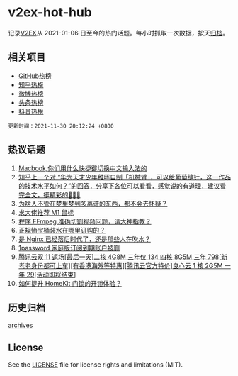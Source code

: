 # v2ex-hot-hub

 记录[V2EX](https://www.v2ex.com/)从 2021-01-06 日至今的热门话题。每小时抓取一次数据，按天[归档](archives)。
 
 ## 相关项目

- [GitHub热榜](https://github.com/lonnyzhang423/github-hot-hub)
- [知乎热榜](https://github.com/lonnyzhang423/zhihu-hot-hub)
- [微博热榜](https://github.com/lonnyzhang423/weibo-hot-hub)
- [头条热榜](https://github.com/lonnyzhang423/toutiao-hot-hub)
- [抖音热榜](https://github.com/lonnyzhang423/douyin-hot-hub)


 `更新时间：2021-11-30 20:12:24 +0800`

## 热议话题

1. [Macbook,你们用什么快捷键切换中文输入法的](https://www.v2ex.com/t/818939)
1. [知乎上一个对 “华为天才少年稚晖自制「机械臂」，可以给葡萄缝针，这一作品的技术水平如何？”的回答，分享下各位可以看看，感觉说的有道理，建议看完全文，挺精彩的🤣🤣🤣](https://www.v2ex.com/t/818919)
1. [为啥人不管在梦里梦到多离谱的东西，都不会去怀疑？](https://www.v2ex.com/t/818999)
1. [求大佬推荐 M1 鼠标](https://www.v2ex.com/t/818904)
1. [程序 FFmpeg 准确切割视频问题，请大神指教？](https://www.v2ex.com/t/818943)
1. [正规怡宝桶装水在哪里订购的？](https://www.v2ex.com/t/818962)
1. [是 Nginx 已经落后时代了，还是那些人在吹水？](https://www.v2ex.com/t/818960)
1. [1password 家庭版订阅到期账户被删](https://www.v2ex.com/t/818989)
1. [腾讯云双 11 返场[最后一天]二核 4G8M 三年仅 134 四核 8G5M 三年 798[新老老身份都可上车][有香港海外等特惠][腾讯云官方特价]良心云 1 核 2G5M 一年 29[活动即将结束]](https://www.v2ex.com/t/818912)
1. [如何提升 HomeKit 门锁的开锁体验？](https://www.v2ex.com/t/818910)

## 历史归档

[archives](archives)

## License

See the [LICENSE](LICENSE) file for license rights and limitations (MIT).
